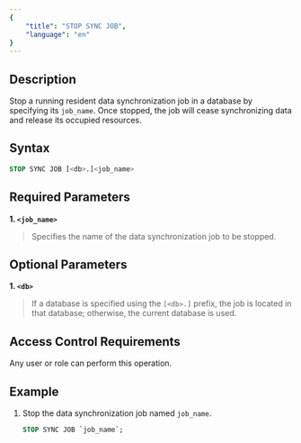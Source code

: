 ```yaml
---
{
    "title": "STOP SYNC JOB",
    "language": "en"
}
---
```


## Description

Stop a running resident data synchronization job in a database by specifying its `job_name`. Once stopped, the job will cease synchronizing data and release its occupied resources.

## Syntax

```sql
STOP SYNC JOB [<db>.]<job_name>
```

## Required Parameters

**1. `<job_name>`**

> Specifies the name of the data synchronization job to be stopped.  

## Optional Parameters
**1. `<db>`**
> If a database is specified using the `[<db>.]` prefix, the job is located in that database; otherwise, the current database is used.


## Access Control Requirements  

Any user or role can perform this operation.


## Example

1. Stop the data synchronization job named `job_name`.

   ```sql
   STOP SYNC JOB `job_name`;
   ```
